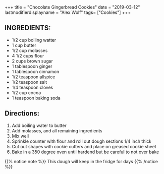 +++
title = "Chocolate Gingerbread Cookies"
date = "2019-03-12"
lastmodifierdisplayname = "Alex Wolf"
tags= ["Cookies"]
+++

## INGREDIENTS:

* 1/2 cup boiling watter
* 1 cup butter
* 1/2 cup molasses
* 4 1/2 cups flour
* 2 cups brown sugar
* 1 tablespoon ginger
* 1 tablespoon cinnamon
* 1/2 teaspoon allspice
* 1/2 teaspoon salt
* 1/4 teaspoon cloves
* 1/2 cup cocoa
* 1 teaspoon baking soda

## Directions:

1. Add boiling water to butter
2. Add molasses, and all remaining ingredients
3. Mix well
4. Sprinkle counter with flour and roll out dough sections 1/4 inch thick
5. Cut out shapes with cookie cutters and place on greased cookie sheet
6. Bake in a 350 degree oven until hardend but be careful to not over bake

{{% notice note %}}
This dough will keep in the fridge for days
{{% /notice %}}
